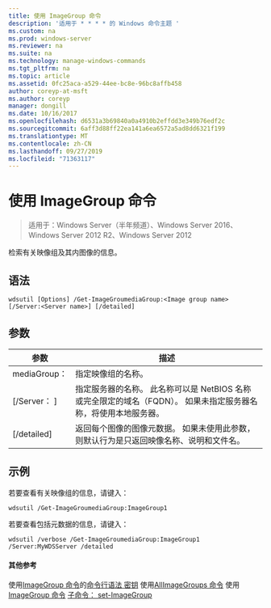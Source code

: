 ```yaml
---
title: 使用 ImageGroup 命令
description: '适用于 * * * * 的 Windows 命令主题 '
ms.custom: na
ms.prod: windows-server
ms.reviewer: na
ms.suite: na
ms.technology: manage-windows-commands
ms.tgt_pltfrm: na
ms.topic: article
ms.assetid: 0fc25aca-a529-44ee-bc8e-96bc8affb458
author: coreyp-at-msft
ms.author: coreyp
manager: dongill
ms.date: 10/16/2017
ms.openlocfilehash: d6531a3b69840a0a4910b2effdd3e349b76edf2c
ms.sourcegitcommit: 6aff3d88ff22ea141a6ea6572a5ad8dd6321f199
ms.translationtype: MT
ms.contentlocale: zh-CN
ms.lasthandoff: 09/27/2019
ms.locfileid: "71363117"
---
```

# <a name="using-the-get-imagegroup-command"></a>使用 ImageGroup 命令

>适用于：Windows Server（半年频道）、Windows Server 2016、Windows Server 2012 R2、Windows Server 2012

检索有关映像组及其内图像的信息。
## <a name="syntax"></a>语法
```
wdsutil [Options] /Get-ImageGroumediaGroup:<Image group name> [/Server:<Server name>] [/detailed]
```
## <a name="parameters"></a>参数
|参数|描述|
|-------|--------|
mediaGroup：<Image group name>|指定映像组的名称。|
|[/Server： <Server name>]|指定服务器的名称。 此名称可以是 NetBIOS 名称或完全限定的域名（FQDN）。 如果未指定服务器名称，将使用本地服务器。|
|[/detailed]|返回每个图像的图像元数据。 如果未使用此参数，则默认行为是只返回映像名称、说明和文件名。|
## <a name="BKMK_examples"></a>示例
若要查看有关映像组的信息，请键入：
```
wdsutil /Get-ImageGroumediaGroup:ImageGroup1
```
若要查看包括元数据的信息，请键入：
```
wdsutil /verbose /Get-ImageGroumediaGroup:ImageGroup1 /Server:MyWDSServer /detailed
```
#### <a name="additional-references"></a>其他参考
使用[ImageGroup 命令](using-the-add-imagegroup-command.md)的[命令行语法
密钥](command-line-syntax-key.md)
使用[AllImageGroups 命令](using-the-get-allimagegroups-command.md)
使用[ImageGroup 命令](using-the-remove-imagegroup-command.md)
[子命令： set-ImageGroup](subcommand-set-imagegroup.md)
